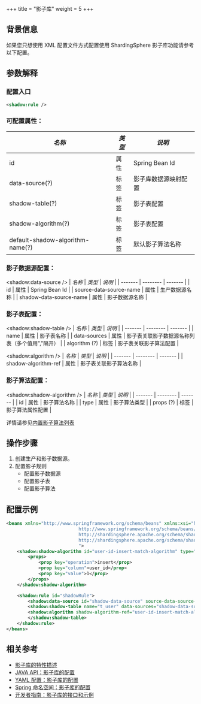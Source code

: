 +++
title = "影子库"
weight = 5
+++

## 背景信息
如果您只想使用 XML 配置文件方式配置使用 ShardingSphere 影子库功能请参考以下配置。

## 参数解释
### 配置入口

```xml
<shadow:rule />
```

###  可配置属性：
|  *名称*  |  *类型*  | *说明*  | 
| ------- | -------- | ------- | 
| id | 属性 | Spring Bean Id | 
| data-source(?) | 标签 | 影子库数据源映射配置 | 
| shadow-table(?) | 标签 | 影子表配置 | 
| shadow-algorithm(?) | 标签 | 影子表配置 | 
| default-shadow-algorithm-name(?) | 标签 | 默认影子算法名称 | 

###  影子数据源配置：
<shadow:data-source />
|  *名称*  |  *类型*  | *说明*  |
| ------- | -------- | ------- |
| id | 属性 | Spring Bean Id |
| source-data-source-name | 属性 | 生产数据源名称 |
| shadow-data-source-name | 属性 | 影子数据源名称 |

###  影子表配置：
<shadow:shadow-table />
|  *名称*  |  *类型*  | *说明*  |
| ------- | -------- | ------- |
| name | 属性 | 影子表名称 |
| data-sources | 属性 | 影子表关联影子数据源名称列表（多个值用","隔开） |
| algorithm (?) | 标签 | 影子表关联影子算法配置 |

<shadow:algorithm />
|  *名称*  |  *类型*  | *说明*  |
| ------- | -------- | ------- |
| shadow-algorithm-ref | 属性 | 影子表关联影子算法名称 |

###  影子算法配置：
<shadow:shadow-algorithm />
|  *名称*  |  *类型*  | *说明*  |
| ------- | -------- | ------- |
| id | 属性 | 影子算法名称 |
| type | 属性 | 影子算法类型 |
| props (?) | 标签 | 影子算法属性配置 |

详情请参见[内置影子算法列表](/cn/user-manual/shardingsphere-jdbc/builtin-algorithm/shadow)

## 操作步骤
1. 创建生产和影子数据源。
2. 配置影子规则
    - 配置影子数据源
    - 配置影子表
    - 配置影子算法

## 配置示例

```xml
<beans xmlns="http://www.springframework.org/schema/beans" xmlns:xsi="http://www.w3.org/2001/XMLSchema-instance" xmlns:shadow="http://shardingsphere.apache.org/schema/shardingsphere/shadow" xsi:schemaLocation="http://www.springframework.org/schema/beans 
                           http://www.springframework.org/schema/beans/spring-beans.xsd
                           http://shardingsphere.apache.org/schema/shardingsphere/shadow
                           http://shardingsphere.apache.org/schema/shardingsphere/shadow/shadow.xsd
                           ">
    <shadow:shadow-algorithm id="user-id-insert-match-algorithm" type="VALUE_MATCH">
        <props>
            <prop key="operation">insert</prop>
            <prop key="column">user_id</prop>
            <prop key="value">1</prop>
        </props>
    </shadow:shadow-algorithm>

    <shadow:rule id="shadowRule">
        <shadow:data-source id="shadow-data-source" source-data-source-name="ds" shadow-data-source-name="ds_shadow"/>
        <shadow:shadow-table name="t_user" data-sources="shadow-data-source">
        <shadow:algorithm shadow-algorithm-ref="user-id-insert-match-algorithm" />
        </shadow:shadow-table>
    </shadow:rule>
</beans>
```

## 相关参考
- [影子库的特性描述](/cn/features/shadow/)
- [JAVA API：影子库的配置 ](/cn/user-manual/shardingsphere-jdbc/java-api/rules/shadow/)
- [YAML 配置：影子库的配置](/cn/user-manual/shardingsphere-jdbc/yaml-config/rules/shadow/)
- [Spring 命名空间：影子库的配置](/cn/user-manual/shardingsphere-jdbc/spring-namespace/rules/shadow/)
- [开发者指南：影子库的接口和示例](/cn/dev-manual/shadow/)
